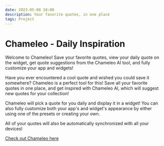 ```yaml
---
date: 2023-05-08 10:00
description: Your favorite quotes, in one place
tags: Project
---
```

#  Chameleo - Daily Inspiration

Welcome to Chameleo! Save your favorite quotes, view your daily quote on the widget, get quote suggestions from the Chameleo AI tool, and fully customize your app and widgets!


Have you ever encountered a cool quote and wished you could save it somewhere? Chameleo is a perfect tool for this! Save all your favorite quotes in one place, and get inspired with Chameleo AI, which will suggest new quotes for your collection!


Chameleo will pick a quote for you daily and display it in a widget! You can also fully customize both your app's and widget's appearance by either using one of the presets or creating your own.


All of your quotes will also be automatically synchronized with all your devices!

 [Check out Chameleo here](https://apps.apple.com/us/app/chameleo-daily-inspiration/id6443801762)

